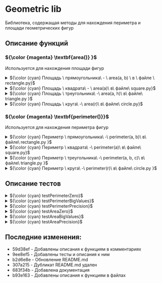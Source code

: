 # Geometric lib
Библиотека, содержащая методы для нахождения периметра и площади геометрических фигур
## Описание функций
###  ${\color {magenta} \textbf{area()}  }$ 
Используется для нахождения площади фигур
<details>
<summary>${\color {cyan} Площадь \ прямоугольника\ - \ area(a, b) \ в \ файле \ rectangle.py}$ </summary>
Функция использует формулу для нахождения площади прямоугольника по двум сторонам: S = ab

Параметры:
  - a (float): длина прямоугольника
  - b (float): ширина прямоугольника

Возвращаемое значение:
  - area (float): площадь прямоугольника

Пример вызова: area(3, 5) -> 15
</details>

<details>
<summary>${\color {cyan} Площадь \ квадрата\ - \ area(a)\ в\ файле\ square.py}$ </summary>

Функция использует формулу для нахождения площади квадрата по длине его стороны: S = a * a

Параметр:
  - a (float): сторона квадрата

Возвращаемое значение:
  - area (float): площадь квадрата

Пример вызова: area(2) -> 4

</details>


<details>
  <summary>${\color {cyan} Площадь \ треугольника\ -\ area(a, h)\ в\ файле\ triangle.py }$ </summary>
Функция использует формулу площади треугольника по длине одной из его сторон и проведенной к этой стороне высоты: S = ah / 2

Параметры:
  - a (float): сторона треугольника
  - h (float): длина перпендикулярной ей высоты

Возвращаемое значение:
  - area (float): площадь треугольника

Пример вызова: area(2.5, 4) -> 5
</details>
<details>
 <summary>${\color {cyan} Площадь \ круга\ -\ area(r)\ в\ файле\ circle.py}$ </summary>
Функция использует формулу площади круга по его радиусу: S = $\pi$ * (r ^ 2).

Параметр:
  - r (float): радиус круга

Возвращаемое значение:
  - area (float): площадь круга

Пример вызова: area(1) -> 3.141592653589793238462643383
</details>

### ${\color {magenta} \textbf{perimeter()}}$
Используется для нахождения периметра фигур

<details>

<summary>${\color {cyan} Периметр \  прямоугольника\ -\ perimeter(a, b)\ в\ файле\ rectangle.py }$</summary>
Функция использует формулу для нахождения периметра прямоугольника по длине двух его сторон: P = (a + b) * 2

Параметры:
  - a (float): длина прямоугольника
  - b (float): ширина прямоугольника

Возвращаемое значение:
  - perimeter (float): периметр прямоугольника

Пример вызова: perimeter(2.5, 3.5) -> 12
</details>

<details>
<summary>${\color {cyan} Периметр \ квадрата\ -\ perimeter(a)\ в\ файле\ square.py}$ </summary>

Функция использует формулу для нахождения периметра квадрата по длине его стороны: P = 4a

Параметр:
  - a (float): сторона квадрата

Возвращаемое значение:
  - perimeter (float): периметр квадрата

Пример вызова: perimeter(25) -> 100

</details>


<details>
  <summary>${\color {cyan} Периметр \  треугольника\ -\ perimeter(a, b, c)\ в\ файле\ triangle.py }$ </summary>
Функция использует формулу для нахождения периметра треугольника по трем его сторонам: S = a + b + c

Параметры:
  - a (float): длина первой  стороны треугольника
  - b (float): длина второй  стороны треугольника
  - c (float): длина третьей стороны треугольника

Возвращает целое число:
  - perimeter (int): периметр треугольника

Пример вызова: perimeter(3, 4, 5) -> 15
</details>
<details> 
  <summary> ${\color {cyan} Периметр \ круга\ -\ perimeter(r)\ в\ файле\ circle.py }$ </summary>
Функция использует формулу для нахождения периметра круга по его радиусу: S = 2 * $\pi$ * r.

Параметр:
  - r (float): радиус круга

Возвращаемое значение:
  - perimeter (float): периметр круга

Пример вызова: area(4) -> 25.132741228718345
</details>

## Описание тестов
<details>
<summary>${\color {cyan} testPerimeterZero}$ </summary>
Тест проверяет случай нулевого периметра

Пример:

check = square.testPerimeterZero(0) \
self.assertEqual(check, 0)
</details>

<details>
<summary>${\color {cyan} testPerimeterBigValues}$ </summary>
Тест проверяет корректность нахождения периметра при больших размерах фигуры

Пример:

check = rectangle.perimeter(4611686018427387904, 4611686018427387904) \
self.assertEqual(check, 18446744073709551616)
</details>

<details>
<summary>${\color {cyan} testPerimeterPrecision}$ </summary>
Тест проверяет корректность нахождения периметра при необходимой точности eps = 1е-9

Пример:

check1 = rectangle.perimeter(3, 3) \
check2 = rectangle.perimeter(3, 3 + eps) \
self.assertNotEqual(check1, check2)
</details>

<details>
<summary>${\color {cyan} testAreaZero}$ </summary>
Тест проверяет случай нулевой площади

Пример:

check = square.testAreaZero(0) \
self.assertEqual(check, 0)
</details>

<details>
<summary>${\color {cyan} testAreaBigValues}$ </summary>
Тест проверяет корректность нахождения площади при больших размерах фигуры

Пример:

check = circle.area(10000000000) \
self.assertEqual(check, 100000000000000000000 * pi)
</details>

<details>
<summary>${\color {cyan} testAreaPrecision}$ </summary>
Тест проверяет корректность нахождения площади при необходимой точности eps = 1e-9

Пример:

check1 = rectangle.area(2, 2) \
check2 = rectangle.area(2 + eps, 2) \
self.assertNotEqual(check1, check2)
</details>

## Последние изменения:
* 59d38ef - Добавлены описания к функциям в комментариях
* 9ee8ef5 - Добавлены тесты и описания к ним
* b2d6e8e - Обновление README.md
* 307a215 - Дубликат README.md удален
* 683f34b - Добавлена документация
* b93e163 - Добавлены описания к функциям в файлах
